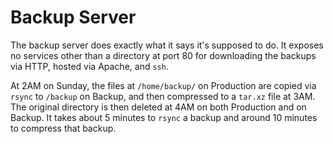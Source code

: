 # Backup Server
The backup server does exactly what it says it's supposed to do. It exposes no services other than a directory at port 80 for downloading the backups via HTTP, hosted via Apache, and `ssh`.

At 2AM on Sunday, the files at `/home/backup/` on Production are copied via `rsync` to `/backup` on Backup, and then compressed to a `tar.xz` file at 3AM. The original directory is then deleted at 4AM on both Production and on Backup.
It takes about 5 minutes to `rsync` a backup and around 10 minutes to compress that backup.
